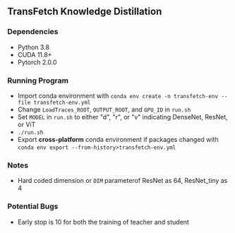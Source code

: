 ## TransFetch Knowledge Distillation

### Dependencies
- Python 3.8
- CUDA 11.8+
- Pytorch 2.0.0

### Running Program
- Import conda environment with `conda env create -n transfetch-env --file transfetch-env.yml`
- Change `LoadTraces_ROOT`, `OUTPUT_ROOT`, and `GPU_ID` in `run.sh`
- Set `MODEL` in `run.sh` to either "d", "r", or "v" indicating DenseNet, ResNet, or ViT
- `./run.sh`
- Export **cross-platform** conda environment if packages changed with `conda env export --from-history>transfetch-env.yml`

### Notes
- Hard coded dimension or `DIM` parameterof ResNet as 64, ResNet_tiny as 4

### Potential Bugs
- Early stop is 10 for both the training of teacher and student